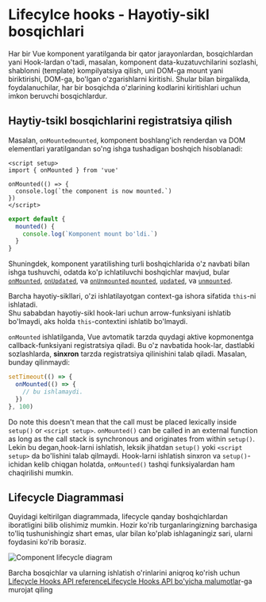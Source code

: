 # Lifecylce hooks - Hayotiy-sikl bosqichlari

Har bir Vue komponent yaratilganda bir qator jarayonlardan, bosqichlardan yani Hook-lardan o'tadi, masalan,  komponent data-kuzatuvchilarini sozlashi, shablonni (template) kompilyatsiya qilish, uni DOM-ga mount yani biriktirishi, DOM-ga, bo'lgan o'zgarishlarni kiritishi. Shular bilan birgalikda, foydalanuchilar, har bir bosqichda o'zlarining kodlarini kiritishlari uchun imkon beruvchi bosqichlardur.

<!-- ## Registering Lifecycle Hooks -->
## Haytiy-tsikl bosqichlarini registratsiya qilish 

Masalan, <span class="composition-api">`onMounted`</span><span class="options-api">`mounted`</span>, komponent boshlang'ich renderdan va DOM elementlari yaratilgandan so'ng ishga tushadigan boshqich hisoblanadi:

<div class="composition-api">

```vue
<script setup>
import { onMounted } from 'vue'

onMounted(() => {
  console.log(`the component is now mounted.`)
})
</script>
```

</div>
<div class="options-api">

```js
export default {
  mounted() {
    console.log(`Komponent mount bo'ldi.`)
  }
}
```

</div>

<!-- There are also other hooks which will be called at different stages of the instance's lifecycle, with the most commonly used being  -->
Shuningdek, komponent yaratilishing turli boshqichlarida o'z navbati bilan ishga tushuvchi, odatda ko'p ichlatiluvchi boshqichlar mavjud, bular  <span class="composition-api">[`onMounted`](/api/composition-api-lifecycle.html#onmounted), [`onUpdated`](/api/composition-api-lifecycle.html#onupdated), va [`onUnmounted`](/api/composition-api-lifecycle.html#onunmounted).</span><span class="options-api">[`mounted`](/api/options-lifecycle.html#mounted), [`updated`](/api/options-lifecycle.html#updated), va [`unmounted`](/api/options-lifecycle.html#unmounted).</span>

<div class="options-api">

Barcha hayotiy-sikllari, o'zi ishlatilayotgan context-ga ishora sifatida  `this`-ni ishlatadi.  
Shu sababdan hayotiy-sikl hook-lari uchun arrow-funksiyani ishlatib bo'lmaydi, aks holda `this`-contextini ishlatib bo'lmaydi.

</div>

<div class="composition-api">

`onMounted` ishlatilganda, Vue avtomatik tarzda quydagi aktive kopmonentga callback-funksiyani registratsiya qiladi.
Bu o'z navbatida hook-lar, dastlabki sozlashlarda,   **sinxron** tarzda registratsiya qilinishini talab qiladi. Masalan, bunday qilinmaydi:

```js
setTimeout(() => {
  onMounted(() => {
    // bu ishlamaydi.
  })
}, 100)
```

Do note this doesn't mean that the call must be placed lexically inside `setup()` or `<script setup>`. `onMounted()` can be called in an external function as long as the call stack is synchronous and originates from within `setup()`.
Lekin bu degan,hook-larni ishlatish,  leksik jihatdan `setup()` yoki `<script setup>` da bo'lishini talab qilmaydi. Hook-larni ishlatish sinxron va `setup()`- ichidan kelib chiqgan holatda, `onMounted()` tashqi funksiyalardan ham chaqirilishi mumkin.

</div>

## Lifecycle Diagrammasi

Quyidagi keltirilgan diagrammada, lifecycle qanday boshqichlardan iboratligini bilib olishimiz mumkin. Hozir ko'rib turganlaringizning barchasiga to'liq tushunishingiz shart emas, ular bilan ko'plab ishlaganingiz sari, ularni foydasini ko'rib borasiz.

![Component lifecycle diagram](./images/lifecycle.png)

<!-- https://www.figma.com/file/Xw3UeNMOralY6NV7gSjWdS/Vue-Lifecycle -->

Barcha bosqichlar va ularning ishlatish o'rinlarini aniqroq ko'rish uchun <span class="composition-api">[Lifecycle Hooks API reference](/api/composition-api-lifecycle.html)</span><span class="options-api">[Lifecycle Hooks API bo'yicha malumotlar](/api/options-lifecycle.html)</span>-ga murojat qiling
